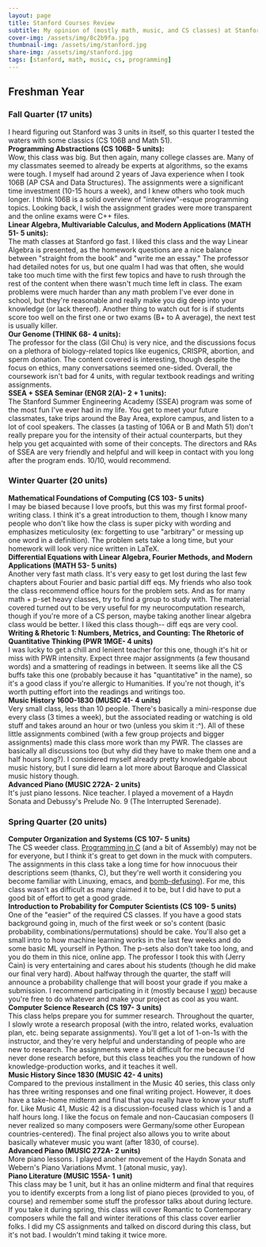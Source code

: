 ```yaml
---
layout: page
title: Stanford Courses Review
subtitle: My opinion of (mostly math, music, and CS classes) at Stanford as I take them. My journey to a 4-year (hopefully?) CS coterm.
cover-img: /assets/img/8c2b9fa.jpg
thumbnail-img: /assets/img/stanford.jpg
share-img: /assets/img/stanford.jpg
tags: [stanford, math, music, cs, programming]
---
```

## Freshman Year
### Fall Quarter (17 units)
I heard figuring out Stanford was 3 units in itself, so this quarter I tested the waters with some classics (CS 106B and Math 51).<br>
**Programming Abstractions (CS 106B- 5 units):**<br>
Wow, this class was big. But then again, many college classes are. Many of my classmates seemed to already be experts at algorithms, so the exams were tough. I myself had around 2 years of Java experience when I took 106B (AP CSA and Data Structures). The assignments were a significant time investment (10-15 hours a week), and I knew others who took much longer. I think 106B is a solid overview of "interview"-esque programming topics. Looking back, I wish the assignment grades were more transparent and the online exams were C++ files.<br>
**Linear Algebra, Multivariable Calculus, and Modern Applications (MATH 51- 5 units):**<br>
The math classes at Stanford go fast. I liked this class and the way Linear Algebra is presented, as the homework questions are a nice balance between "straight from the book" and "write me an essay." The professor had detailed notes for us, but one qualm I had was that often, she would take too much time with the first few topics and have to rush through the rest of the content when there wasn't much time left in class. The exam problems were much harder than any math problem I've ever done in school, but they're reasonable and really make you dig deep into your knowledge (or lack thereof). Another thing to watch out for is if students score too well on the first one or two exams (B+ to A average), the next test is usually killer.<br>
**Our Genome (THINK 68- 4 units):**<br>
The professor for the class (Gil Chu) is very nice, and the discussions focus on a plethora of biology-related topics like eugenics, CRISPR, abortion, and sperm donation. The content covered is interesting, though despite the focus on ethics, many conversations seemed one-sided. Overall, the coursework isn't bad for 4 units, with regular textbook readings and writing assignments.<br>
**SSEA + SSEA Seminar (ENGR 2(A)- 2 + 1 units):**<br>
The Stanford Summer Engineering Academy (SSEA) program was some of the most fun I've ever had in my life. You get to meet your future classmates, take trips around the Bay Area, explore campus, and listen to a lot of cool speakers. The classes (a tasting of 106A or B and Math 51) don't really prepare you for the intensity of their actual counterparts, but they help you get acquainted with some of their concepts. The directors and RAs of SSEA are very friendly and helpful and will keep in contact with you long after the program ends. 10/10, would recommend.
### Winter Quarter (20 units)
**Mathematical Foundations of Computing (CS 103- 5 units)**<br>
I may be biased because I love proofs, but this was my first formal proof-writing class. I think it's a great introduction to them, though I know many people who don't like how the class is super picky with wording and emphasizes meticulosity (ex: forgetting to use "arbitrary" or messing up one word in a definition). The problem sets take a long time, but your homework will look very nice written in LaTeX. <br>
**Differential Equations with Linear Algebra, Fourier Methods, and Modern Applications (MATH 53- 5 units)**<br>
Another very fast math class. It's very easy to get lost during the last few chapters about Fourier and basic partial diff eqs. My friends who also took the class recommend office hours for the problem sets. And as for many math + p-set heavy classes, try to find a group to study with. The material covered turned out to be very useful for my neurocomputation research, though if you're more of a CS person, maybe taking another linear algebra class would be better. I liked this class though-- diff eqs are very cool.<br>
**Writing & Rhetoric 1: Numbers, Metrics, and Counting: The Rhetoric of Quantitative Thinking (PWR 1MGE- 4 units)**<br>
I was lucky to get a chill and lenient teacher for this one, though it's hit or miss with PWR intensity. Expect three major assignments (a few thousand words) and a smattering of readings in between. It seems like all the CS buffs take this one (probably because it has "quantitative" in the name), so it's a good class if you're allergic to Humanities. If you're not though, it's worth putting effort into the readings and writings too.<br>
**Music History 1600-1830 (MUSIC 41- 4 units)**<br>
Very small class, less than 10 people. There's basically a mini-response due every class (3 times a week), but the associated reading or watching is old stuff and takes around an hour or two (unless you skim it :^). All of these little assignments combined (with a few group projects and bigger assignments) made this class more work than my PWR. The classes are basically all discussions too (but why did they have to make them one and a half hours long?). I considered myself already pretty knowledgable about music history, but I sure did learn a lot more about Baroque and Classical music history though.<br>
**Advanced Piano (MUSIC 272A- 2 units)**<br>
It's just piano lessons. Nice teacher. I played a movement of a Haydn Sonata and Debussy's Prelude No. 9 (The Interrupted Serenade).<br>
### Spring Quarter (20 units)
**Computer Organization and Systems (CS 107- 5 units)**<br>
The CS weeder class. [Programming in C](https://www.youtube.com/watch?v=tas0O586t80) (and a bit of Assembly) may not be for everyone, but I think it's great to get down in the muck with computers. The assignments in this class take a long time for how innocuous their descriptions seem (thanks, C), but they're well worth it considering you become familiar with Linuxing, emacs, and [bomb-defusing](https://web.stanford.edu/class/archive/cs/cs107/cs107.1166/assign5/)). For me, this class wasn't as difficult as many claimed it to be, but I did have to put a good bit of effort to get a good grade.<br>
**Introduction to Probability for Computer Scientists (CS 109- 5 units)**<br>
One of the "easier" of the required CS classes. If you have a good stats background going in, much of the first week or so's content (basic probability, combinations/permutations) should be cake. You'll also get a small intro to how machine learning works in the last few weeks and do some basic ML yourself in Python. The p-sets also don't take too long, and you do them in this nice, online app. The professor I took this with (Jerry Cain) is very entertaining and cares about his students (though he did make our final very hard). About halfway through the quarter, the staff will announce a probability challenge that will boost your grade if you make a submission. I recommend participating in it (mostly because I [won](https://zoo-of-distributions.github.io/)) because you're free to do whatever and make your project as cool as you want.<br>
**Computer Science Research (CS 197- 3 units)**<br>
This class helps prepare you for summer research. Throughout the quarter, I slowly wrote a research proposal (with the intro, related works, evaluation plan, etc. being separate assignments). You'll get a lot of 1-on-1s with the instructor, and they're very helpful and understanding of people who are new to research. The assignments were a bit difficult for me because I'd never done research before, but this class teaches you the rundown of how knowledge-production works, and it teaches it well.<br>
**Music History Since 1830 (MUSIC 42- 4 units)**<br>
Compared to the previous installment in the Music 40 series, this class only has three writing responses and one final writing project. However, it does have a take-home midterm and final that you really have to know your stuff for. Like Music 41, Music 42 is a discussion-focused class which is 1 and a half hours long. I like the focus on female and non-Caucasian composers (I never realized so many composers were Germany/some other European countries-centered). The final project also allows you to write about basically whatever music you want (after 1830, of course).<br>
**Advanced Piano (MUSIC 272A- 2 units)**<br>
More piano lessons. I played anoher movement of the Haydn Sonata and Webern's Piano Variations Mvmt. 1 (atonal music, yay).<br>
**Piano Literature (MUSIC 155A- 1 unit)**<br>
This class may be 1 unit, but it has an online midterm and final that requires you to identify excerpts from a long list of piano pieces (provided to you, of course) and remember some stuff the professor talks about during lecture. If you take it during spring, this class will cover Romantic to Contemporary composers while the fall and winter iterations of this class cover earlier folks. I did my CS assignments and talked on discord during this class, but it's not bad. I wouldn't mind taking it twice more.
